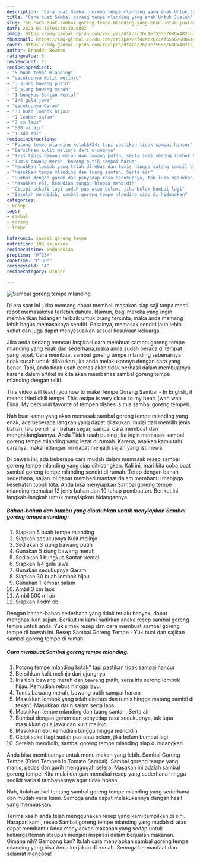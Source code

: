 ```yaml
---
description: "Cara buat Sambal goreng tempe mlanding yang enak Untuk Jualan"
title: "Cara buat Sambal goreng tempe mlanding yang enak Untuk Jualan"
slug: 150-cara-buat-sambal-goreng-tempe-mlanding-yang-enak-untuk-jualan
date: 2021-01-10T04:48:30.688Z
image: https://img-global.cpcdn.com/recipes/df4cac26c1ef5556/680x482cq70/sambal-goreng-tempe-mlanding-foto-resep-utama.jpg
thumbnail: https://img-global.cpcdn.com/recipes/df4cac26c1ef5556/680x482cq70/sambal-goreng-tempe-mlanding-foto-resep-utama.jpg
cover: https://img-global.cpcdn.com/recipes/df4cac26c1ef5556/680x482cq70/sambal-goreng-tempe-mlanding-foto-resep-utama.jpg
author: Brandon Bowman
ratingvalue: 5
reviewcount: 15
recipeingredient:
- "5 buah tempe mlanding"
- "secukupnya Kulit melinjo"
- "3 siung bawang putih"
- "5 siung bawang merah"
- "1 bungkus Santan kental"
- "1/4 gula jawa"
- "secukupnya Garam"
- "30 buah lombok hijau"
- "1 lembar salam"
- "3 cm laos"
- "500 ml air"
- "1 sdm ebi"
recipeinstructions:
- "Potong tempe mlanding kotak&#34; tapi pastikan tidak sampai hancur"
- "Bersihkan kulit melinjo dari ujungnya"
- "Iris tipis bawang merah dan bawang putih, serta iris serong lombok hijau. Kemudian rebus hingga layu."
- "Tumis bawang merah, bawang putih sampai harum"
- "Masukkan lombok yang telah direbus dan tumis hingga matang sambil di tekan&#34;. Masukkan daun salam serta laos"
- "Masukkan tempe mlanding dan tuang santan. Serta air"
- "Bumbui dengan garam dan penyedap rasa secukupnya, tak lupa masukkan gula jawa dan kulit melinjo"
- "Masukkan ebi, kemudian tunggu hingga mendidih"
- "Cicipi sekali lagi sudah pas atau belum, jika belum bumbui lagi"
- "Setelah mendidih, sambal goreng tempe mlanding siap di hidangkan"
categories:
- Resep
tags:
- sambal
- goreng
- tempe

katakunci: sambal goreng tempe 
nutrition: 102 calories
recipecuisine: Indonesian
preptime: "PT23M"
cooktime: "PT30M"
recipeyield: "4"
recipecategory: Dinner

---
```



![Sambal goreng tempe mlanding](https://img-global.cpcdn.com/recipes/df4cac26c1ef5556/680x482cq70/sambal-goreng-tempe-mlanding-foto-resep-utama.jpg)

Di era  saat ini , kita memang dapat membeli masakan siap saji tanpa mesti repot memasaknya terlebih dahulu. Namun, bagi mereka yang ingin memberikan hidangan terbaik untuk orang tercinta, maka anda memang lebih bagus memasaknya sendiri. Pasalnya, memasak sendiri jauh lebih sehat dan juga dapat menyesuaikan sesuai kesukaan keluarga.

Jika anda sedang mencari inspirasi cara membuat sambal goreng tempe mlanding yang enak dan sederhana,maka anda sudah berada di tempat yang tepat. Cara membuat sambal goreng tempe mlanding  sebenarnya tidak susah untuk dilakukan jika anda melakukannya dengan cara yang benar. Tapi, anda tidak usah cemas akan tidak berhasil dalam membuatnya 
karena dalam artikel ini kita akan membahas sambal goreng tempe mlanding dengan teliti.  

This video will teach you how to make Tempe Goreng Sambal - In English, it means fried chili tempe. This recipe is very close to my heart (wah wah Elina. My personal favorite of tempeh dishes is this sambal goreng tempeh.

Nah buat kamu yang akan memasak sambal goreng tempe mlanding yang enak, ada beberapa langkah yang dapat dilakukan, mulai dari memilih jenis bahan, lalu pemilihan bahan segar, sampai cara membuat dan menghidangkannya. Anda Tidak usah pusing jika ingin memasak sambal goreng tempe mlanding yang lezat di rumah. Karena, asalkan kamu  tahu caranya, maka hidangan ini dapat menjadi sajian yang istimewa.

Di bawah ini, ada beberapa cara mudah dalam memasak resep sambal goreng tempe mlanding yang siap dihidangkan. Kali ini, mari kita coba buat sambal goreng tempe mlanding sendiri di rumah. Tetap dengan bahan sederhana, sajian ini dapat memberi manfaat dalam membantu menjaga kesehatan tubuh kita. Anda bisa menyiapkan Sambal goreng tempe mlanding memakai 12 jenis bahan dan 10 tahap pembuatan. Berikut ini langkah-langkah untuk menyiapkan hidangannya.

<!--inarticleads1-->

##### Bahan-bahan dan bumbu yang dibutuhkan untuk menyiapkan Sambal goreng tempe mlanding:

1. Siapkan 5 buah tempe mlanding
1. Siapkan secukupnya Kulit melinjo
1. Sediakan 3 siung bawang putih
1. Gunakan 5 siung bawang merah
1. Sediakan 1 bungkus Santan kental
1. Siapkan 1/4 gula jawa
1. Gunakan secukupnya Garam
1. Siapkan 30 buah lombok hijau
1. Gunakan 1 lembar salam
1. Ambil 3 cm laos
1. Ambil 500 ml air
1. Siapkan 1 sdm ebi


Dengan bahan-bahan sederhana yang tidak terlalu banyak, dapat menghasilkan sajian. Berikut ini kami hadirkan aneka resep sambal goreng tempe untuk anda. Yuk simak resep dan cara membuat sambal goreng tempe di bawah ini. Resep Sambal Goreng Tempe - Yuk buat dan sajikan sambal goreng tempe di rumah. 

<!--inarticleads2-->

##### Cara membuat Sambal goreng tempe mlanding:

1. Potong tempe mlanding kotak&#34; tapi pastikan tidak sampai hancur
1. Bersihkan kulit melinjo dari ujungnya
1. Iris tipis bawang merah dan bawang putih, serta iris serong lombok hijau. Kemudian rebus hingga layu.
1. Tumis bawang merah, bawang putih sampai harum
1. Masukkan lombok yang telah direbus dan tumis hingga matang sambil di tekan&#34;. Masukkan daun salam serta laos
1. Masukkan tempe mlanding dan tuang santan. Serta air
1. Bumbui dengan garam dan penyedap rasa secukupnya, tak lupa masukkan gula jawa dan kulit melinjo
1. Masukkan ebi, kemudian tunggu hingga mendidih
1. Cicipi sekali lagi sudah pas atau belum, jika belum bumbui lagi
1. Setelah mendidih, sambal goreng tempe mlanding siap di hidangkan


Anda bisa membuatnya untuk menu makan yang lebih. Sambal Goreng Tempe (Fried Tempeh in Tomato Sambal). Sambal goreng tempe yang manis, pedas dan gurih menggugah selera. Masakan ini adalah sambal goreng tempe. Kita mulai dengan memakai resep yang sederhana hingga sedikit variasi tambahannya agar tidak bosan. 

Nah, itulah artikel tentang  sambal goreng tempe mlanding  yang sederhana dan mudah versi kami. Semoga anda dapat melakukannya dengan hasil yang memuaskan. 

Terima kasih anda telah menggunakan resep yang kami tampilkan di sini. Harapan kami, resep  Sambal goreng tempe mlanding yang mudah di atas dapat membantu Anda menyiapkan makanan yang sedap untuk keluarga/teman ataupun menjadi inspirasi dalam berjualan makanan. Gimana nih? Gampang kan? Itulah cara menyiapkan sambal goreng tempe mlanding yang bisa Anda kerjakan di rumah. Semoga bermanfaat dan selamat mencoba!

